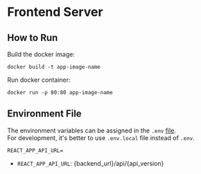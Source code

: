 # **Frontend Server**

## **How to Run**
Build the docker image:
```shell
docker build -t app-image-name
```

Run docker container:
```shell
docker run -p 80:80 app-image-name
```

## **Environment File**
The environment variables can be assigned in the `.env` [file](.env).  
For development, it's better to use `.env.local` file instead of `.env`.

```env
REACT_APP_API_URL=
```
- `REACT_APP_API_URL`: {backend_url}/api/{api_version}
